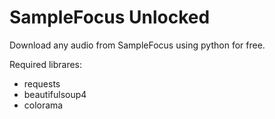 # SampleFocus Unlocked
Download any audio from SampleFocus using python for free.

Required librares:
- requests
- beautifulsoup4
- colorama

